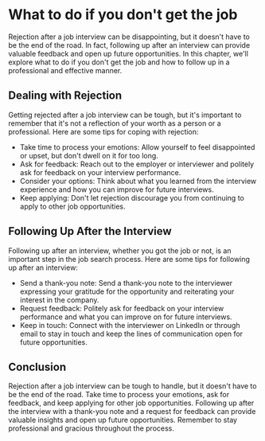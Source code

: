 What to do if you don't get the job
================================================================================

Rejection after a job interview can be disappointing, but it doesn't have to be the end of the road. In fact, following up after an interview can provide valuable feedback and open up future opportunities. In this chapter, we'll explore what to do if you don't get the job and how to follow up in a professional and effective manner.

Dealing with Rejection
----------------------

Getting rejected after a job interview can be tough, but it's important to remember that it's not a reflection of your worth as a person or a professional. Here are some tips for coping with rejection:

* Take time to process your emotions: Allow yourself to feel disappointed or upset, but don't dwell on it for too long.
* Ask for feedback: Reach out to the employer or interviewer and politely ask for feedback on your interview performance.
* Consider your options: Think about what you learned from the interview experience and how you can improve for future interviews.
* Keep applying: Don't let rejection discourage you from continuing to apply to other job opportunities.

Following Up After the Interview
--------------------------------

Following up after an interview, whether you got the job or not, is an important step in the job search process. Here are some tips for following up after an interview:

* Send a thank-you note: Send a thank-you note to the interviewer expressing your gratitude for the opportunity and reiterating your interest in the company.
* Request feedback: Politely ask for feedback on your interview performance and what you can improve on for future interviews.
* Keep in touch: Connect with the interviewer on LinkedIn or through email to stay in touch and keep the lines of communication open for future opportunities.

Conclusion
----------

Rejection after a job interview can be tough to handle, but it doesn't have to be the end of the road. Take time to process your emotions, ask for feedback, and keep applying for other job opportunities. Following up after the interview with a thank-you note and a request for feedback can provide valuable insights and open up future opportunities. Remember to stay professional and gracious throughout the process.
